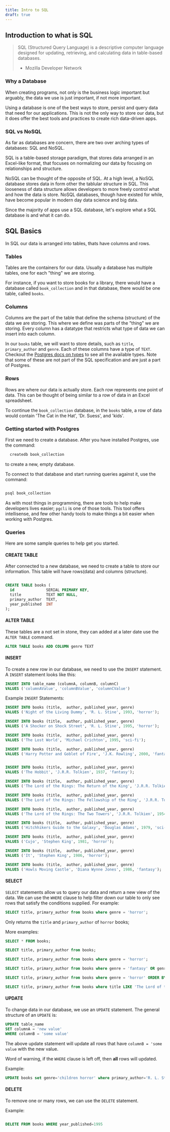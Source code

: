 ```yaml
---
title: Intro to SQL
draft: true
---
```


## Introduction to what is SQL

> SQL (Structured Query Language) is a descriptive computer language designed for updating, retrieving, and calculating data in table-based databases.
> - Mozilla Developer Network

### Why a Database

When creating programs, not only is the business logic important but arguably, the data we use is just important, if not more important. 

Using a database is one of the best ways to store, persist and query data that need for our applications. This is not the only way to store our data, but it does offer the best tools and practices to create rich data-driven apps. 

### SQL vs NoSQL
As far as databases are concern, there are two over arching types of databases: SQL and NoSQL. 

SQL is a table-based storage paradigm, that stores data  arranged in an Excel-like format, that focuses on normalizing our data by focusing on relationships and structure.

NoSQL can be thought of the opposite of SQL. At a high level, a NoSQL database stores data in form other the tablular structure in SQL. This looseness of data structure allows developers to more freely control what and how the data is store. NoSQL databases, though have existed for while, have become popular in modern day data science and big data. 


Since the majority of apps use a SQL database, let's explore what a SQL database is and what it can do.

## SQL Basics

In SQL our data is arranged into tables, thats have columns and rows.
### Tables

Tables are the containers for our data. Usually a database has multiple tables, one for each "thing" we are storing. 

For instance, if you want to store books for a library, there would have a database called `book_collection` and in that database, there would be one table, called `books`. 

### Columns

Columns are the part of the table that define the schema (structure) of the data we are storing. This where we define was parts of the "thing" we are storing. Every column has a datatype that restricts what type of data we can insert into each column. 

In our `books` table, we will want to store details, such as `title`, `primary_author` and `genre`. Each of these columns have a type of `TEXT`.  Checkout the [Postgres docs on types](https://www.postgresql.org/docs/current/datatype.html) to see all the available types. Note that some of these are not part of the SQL specification and are just a part of Postgres.

### Rows

Rows are where our data is actually store. Each row represents one point of data. This can be thought of being similar to a row of data in an Excel spreadsheet. 

To continue the `book_collection` database, in the `books` table, a row of data would contain 'The Cat in the Hat', 'Dr. Suess', and 'kids'.

### Getting started with Postgres

First we need to create a database. After you have installed Postgres, use the command:

``` bash
  createdb book_collection
```

to create a new, empty database. 

To connect to that database and start running queries against it, use the command: 

``` bash

psql book_collection

```


As with most things in programming, there are tools to help make developers lives easier; `pgcli` is one of those tools. This tool offers intellisense, and few other handy tools to make things a bit easier when working with Postgres. 


### Queries

Here are some sample queries to help get you started. 

#### CREATE TABLE


After connected to a new database, we need to create a table to store our information. This table will have rows(data) and columns (structure). 

```sql

CREATE TABLE books (
  id              SERIAL PRIMARY KEY,
  title           TEXT NOT NULL,
  primary_author  TEXT,
  year_published  INT
);
```


#### ALTER TABLE

These tables are a not set in stone, they can added at a later date use the `ALTER TABLE` command. 

```sql
ALTER TABLE books ADD COLUMN genre TEXT
```

#### INSERT

To create a new row in our database, we need to use the `INSERT` statement. A `INSERT` statement looks like this: 

```sql
INSERT INTO table_name (columnA, columnB, columnC)
VALUES ('columnAValue', 'columnBValue', 'columnCValue')
```

Example `INSERT` Statements: 

```sql
INSERT INTO books (title,  author, published_year, genre)
VALUES ('Night of the Living Dummy', 'R. L. Stine', 1993, 'horror');

INSERT INTO books (title,  author, published_year, genre)
VALUES ('A Shocker on Shock Street', 'R. L. Stine', 1995, 'horror');

INSERT INTO books (title,  author, published_year, genre)
VALUES ('The Lost World', 'Michael Crichton', 1995, 'sci-fi');

INSERT INTO books (title,  author, published_year, genre)
VALUES ('Harry Potter and Goblet of Fire', 'J.K. Rowling', 2000, 'fantasy');


INSERT INTO books (title,  author, published_year, genre)
VALUES ('The Hobbit', 'J.R.R. Tolkien', 1937, 'fantasy');

INSERT INTO books (title,  author, published_year, genre)
VALUES ('The Lord of the Rings: The Return of the King', 'J.R.R. Tolkien', 1955, 'fantasy');

INSERT INTO books (title,  author, published_year, genre)
VALUES ('The Lord of the Rings: The Fellowship of the Ring', 'J.R.R. Tolkien', 1954, 'fantasy');

INSERT INTO books (title,  author, published_year, genre)
VALUES ('The Lord of the Rings: The Two Towers', 'J.R.R. Tolkien', 1954, 'fantasy');

INSERT INTO books (title,  author, published_year, genre)
VALUES ('Hitchhikers Guide to the Galaxy', 'Douglas Adams', 1979, 'sci-Fi');

INSERT INTO books (title,  author, published_year, genre)
VALUES ('Cujo', 'Stephen King', 1981, 'horror');

INSERT INTO books (title,  author, published_year, genre)
VALUES ('It', 'Stephen King', 1986, 'horror');

INSERT INTO books (title,  author, published_year, genre)
VALUES ('Howls Moving Castle', 'Diana Wynne Jones', 1986, 'fantasy');

```

#### SELECT

`SELECT` statements allow us to query our data and return a new view of the data. We can use the `WHERE` clause to help filter down our table to only see rows that satisfy the conditions supplied. For example: 

``` sql
SELECT title, primary_author from books where genre = 'horror';
```

Only returns the `title` and `primary_author` of `horror` books;


More examples: 

```sql
SELECT * FROM books;

SELECT title, primary_author from books;

SELECT title, primary_author from books where genre = 'horror';

SELECT title, primary_author from books where genre = 'fantasy' OR genre = 'sci-fi';

SELECT title, primary_author from books where genre = 'horror' ORDER BY title;

SELECT title, primary_author from books where title LIKE 'The Lord of the Rings%' ORDER BY title;

```

#### UPDATE

To change data in our database, we use an `UPDATE` statement. The general structure of an `UPDATE` is: 

``` sql
UPDATE table_name
SET columnA = 'new value'
WHERE columnB = 'some value'
```

The above update statement will update all rows that have `columnB = 'some value` with the new value. 

Word of warning, if the `WHERE` clause is left off, then **all** rows will updated. 


Example: 
```sql
UPDATE books set genre='children horror' where primary_author='R. L. Stine';

```


#### DELETE

To remove one or many rows, we can use the `DELETE` statement.

Example:
```sql

DELETE FROM books WHERE year_published=1995

```
